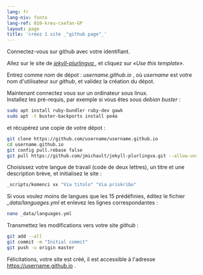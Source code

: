 ```yaml
---
lang: fr
lang-niv: fonto
lang-ref: 010-kreu-cxefan-GP
layout: page
title: 'créez 1 site _"github page"_'
---
```


Connectez-vous sur github avec votre identifiant.  

Allez sur le site de [ _jekyll-plurlingva_ ](https://github.com/jmichault/jekyll-plurlingva), et cliquez sur _«Use this template»_.

Entrez comme nom de dépot : _username.github.io_ , où _username_ est votre nom d'utilisateur sur _github_, et validez la création du dépot.

Maintenant connectez vous sur un ordinateur sous linux.  
Installez les pré-requis, par exemple si vous êtes sous _debian buster_ :
```bash
sudo apt install ruby-bundler ruby-dev gawk
sudo apt -t buster-backports install po4a
```

et récupérez une copie de votre dépot :
```bash
git clone https://github.com/username/username.github.io
cd username.github.io
git config pull.rebase false
git pull https://github.com/jmichault/jekyll-plurlingva.git --allow-unrelated-histories
```

Choisissez votre langue de travail (code de deux lettres), un titre et une description brève, et initialisez le site :
```bash
_scripts/komenci xx "Via titolo" "Via priskribo"
```

Si vous voulez moins de langues que les 15 prédéfinies, éditez le fichier _\_data/languages.yml_ et enlevez les lignes correspondantes :
```bash
nano _data/languages.yml
```

Transmettez les modifications vers votre site _github_ :
```bash
git add --all
git commit -m "Initial commit"
git push -u origin master
```

Félicitations, votre site est créé, il est accessible à l'adresse https://username.github.io .

